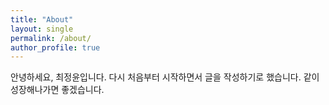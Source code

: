 ```yaml
---
title: "About"
layout: single
permalink: /about/
author_profile: true
---
```

안녕하세요, 최정윤입니다. 다시 처음부터 시작하면서 글을 작성하기로 했습니다. 같이 성장해나가면 좋겠습니다.
